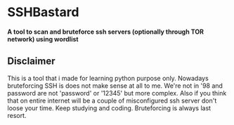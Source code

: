 # SSHBastard
**A tool to scan and bruteforce ssh servers (optionally through TOR network) using wordlist**



## Disclaimer

This is a tool that i made for learning python purpose only. Nowadays bruteforcing SSH is does not make sense at all to me. We're not in '98 and password are not 'password' or '12345' but more complex. Also if you think that on entire internet will be a couple of misconfigured ssh server don't loose your time. Keep studying and coding. Bruteforcing is always last resort.
